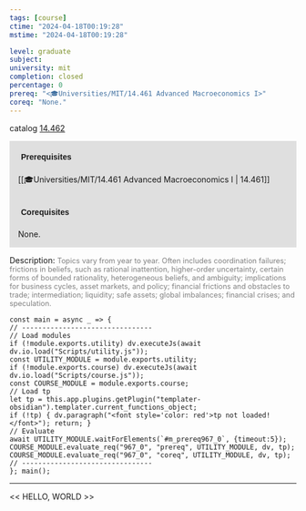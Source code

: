 ```yaml
---
tags: [course]
ctime: "2024-04-18T00:19:28"
mstime: "2024-04-18T00:19:28"

level: graduate
subject: 
university: mit
completion: closed
percentage: 0
prereq: "<🎓Universities/MIT/14.461 Advanced Macroeconomics I>"
coreq: "None."
---
```


catalog [14.462](http://student.mit.edu/catalog/m14b.html#14.462)

<span style="display: block; padding: 15px; background-color: rgb(100, 100, 100, 0.2);"><font id="m_prereq967_0" style="display: block; font-family: Arial, sans-serif; font-weight: bold; padding: 5px">Prerequisites</font><br><span id="prereq967_0">[[🎓Universities/MIT/14.461 Advanced Macroeconomics I | 14.461]]</span></span>
<span style="display: block; padding: 15px; background-color: rgb(100, 100, 100, 0.2);"><font id="m_coreq967_0" style="display: block; font-family: Arial, sans-serif; font-weight: bold; padding: 5px">Corequisites</font><br><span id="coreq967_0">None.</span></span>

<font style="">Description:</font>
<font style="color: grey; font-size: 0.8rem;">Topics vary from year to year. Often includes coordination failures; frictions in beliefs, such as rational inattention, higher-order uncertainty, certain forms of bounded rationality, heterogeneous beliefs, and ambiguity; implications for business cycles, asset markets, and policy; financial frictions and obstacles to trade; intermediation; liquidity; safe assets; global imbalances; financial crises; and speculation.</font>

```dataviewjs
const main = async _ => {
// --------------------------------
// Load modules
if (!module.exports.utility) dv.executeJs(await dv.io.load("Scripts/utility.js"));
const UTILITY_MODULE = module.exports.utility;
if (!module.exports.course) dv.executeJs(await dv.io.load("Scripts/course.js"));
const COURSE_MODULE = module.exports.course;
// Load tp
let tp = this.app.plugins.getPlugin("templater-obsidian").templater.current_functions_object;
if (!tp) { dv.paragraph("<font style='color: red'>tp not loaded!</font>"); return; }
// Evaluate
await UTILITY_MODULE.waitForElements(`#m_prereq967_0`, {timeout:5});
COURSE_MODULE.evaluate_req("967_0", "prereq", UTILITY_MODULE, dv, tp);
COURSE_MODULE.evaluate_req("967_0", "coreq", UTILITY_MODULE, dv, tp);
// --------------------------------
}; main();
```

---

<< HELLO, WORLD >>
